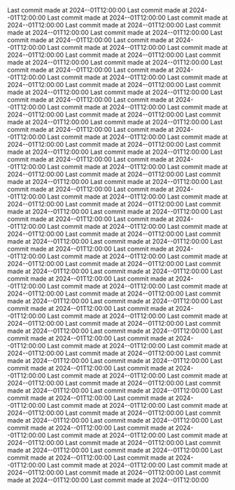  
Last commit made at 2024--01T12:00:00 
Last commit made at 2024--01T12:00:00 
Last commit made at 2024--01T12:00:00 
Last commit made at 2024--01T12:00:00 
Last commit made at 2024--01T12:00:00 
Last commit made at 2024--01T12:00:00 
Last commit made at 2024--01T12:00:00 
Last commit made at 2024--01T12:00:00 
Last commit made at 2024--01T12:00:00 
Last commit made at 2024--01T12:00:00 
Last commit made at 2024--01T12:00:00 
Last commit made at 2024--01T12:00:00 
Last commit made at 2024--01T12:00:00 
Last commit made at 2024--01T12:00:00 
Last commit made at 2024--01T12:00:00 
Last commit made at 2024--01T12:00:00 
Last commit made at 2024--01T12:00:00 
Last commit made at 2024--01T12:00:00 
Last commit made at 2024--01T12:00:00 
Last commit made at 2024--01T12:00:00 
Last commit made at 2024--01T12:00:00 
Last commit made at 2024--01T12:00:00 
Last commit made at 2024--01T12:00:00 
Last commit made at 2024--01T12:00:00 
Last commit made at 2024--01T12:00:00 
Last commit made at 2024--01T12:00:00 
Last commit made at 2024--01T12:00:00 
Last commit made at 2024--01T12:00:00 
Last commit made at 2024--01T12:00:00 
Last commit made at 2024--01T12:00:00 
Last commit made at 2024--01T12:00:00 
Last commit made at 2024--01T12:00:00 
Last commit made at 2024--01T12:00:00 
Last commit made at 2024--01T12:00:00 
Last commit made at 2024--01T12:00:00 
Last commit made at 2024--01T12:00:00 
Last commit made at 2024--01T12:00:00 
Last commit made at 2024--01T12:00:00 
Last commit made at 2024--01T12:00:00 
Last commit made at 2024--01T12:00:00 
Last commit made at 2024--01T12:00:00 
Last commit made at 2024--01T12:00:00 
Last commit made at 2024--01T12:00:00 
Last commit made at 2024--01T12:00:00 
Last commit made at 2024--01T12:00:00 
Last commit made at 2024--01T12:00:00 
Last commit made at 2024--01T12:00:00 
Last commit made at 2024--01T12:00:00 
Last commit made at 2024--01T12:00:00 
Last commit made at 2024--01T12:00:00 
Last commit made at 2024--01T12:00:00 
Last commit made at 2024--01T12:00:00 
Last commit made at 2024--01T12:00:00 
Last commit made at 2024--01T12:00:00 
Last commit made at 2024--01T12:00:00 
Last commit made at 2024--01T12:00:00 
Last commit made at 2024--01T12:00:00 
Last commit made at 2024--01T12:00:00 
Last commit made at 2024--01T12:00:00 
Last commit made at 2024--01T12:00:00 
Last commit made at 2024--01T12:00:00 
Last commit made at 2024--01T12:00:00 
Last commit made at 2024--01T12:00:00 
Last commit made at 2024--01T12:00:00 
Last commit made at 2024--01T12:00:00 
Last commit made at 2024--01T12:00:00 
Last commit made at 2024--01T12:00:00 
Last commit made at 2024--01T12:00:00 
Last commit made at 2024--01T12:00:00 
Last commit made at 2024--01T12:00:00 
Last commit made at 2024--01T12:00:00 
Last commit made at 2024--01T12:00:00 
Last commit made at 2024--01T12:00:00 
Last commit made at 2024--01T12:00:00 
Last commit made at 2024--01T12:00:00 
Last commit made at 2024--01T12:00:00 
Last commit made at 2024--01T12:00:00 
Last commit made at 2024--01T12:00:00 
Last commit made at 2024--01T12:00:00 
Last commit made at 2024--01T12:00:00 
Last commit made at 2024--01T12:00:00 
Last commit made at 2024--01T12:00:00 
Last commit made at 2024--01T12:00:00 
Last commit made at 2024--01T12:00:00 
Last commit made at 2024--01T12:00:00 
Last commit made at 2024--01T12:00:00 
Last commit made at 2024--01T12:00:00 
Last commit made at 2024--01T12:00:00 
Last commit made at 2024--01T12:00:00 
Last commit made at 2024--01T12:00:00 
Last commit made at 2024--01T12:00:00 
Last commit made at 2024--01T12:00:00 
Last commit made at 2024--01T12:00:00 
Last commit made at 2024--01T12:00:00 
Last commit made at 2024--01T12:00:00 
Last commit made at 2024--01T12:00:00 
Last commit made at 2024--01T12:00:00 
Last commit made at 2024--01T12:00:00 
Last commit made at 2024--01T12:00:00 
Last commit made at 2024--01T12:00:00 
Last commit made at 2024--01T12:00:00 
Last commit made at 2024--01T12:00:00 
Last commit made at 2024--01T12:00:00 
Last commit made at 2024--01T12:00:00 
Last commit made at 2024--01T12:00:00 
Last commit made at 2024--01T12:00:00 
Last commit made at 2024--01T12:00:00 
Last commit made at 2024--01T12:00:00 
Last commit made at 2024--01T12:00:00 
Last commit made at 2024--01T12:00:00 
Last commit made at 2024--01T12:00:00 
Last commit made at 2024--01T12:00:00 
